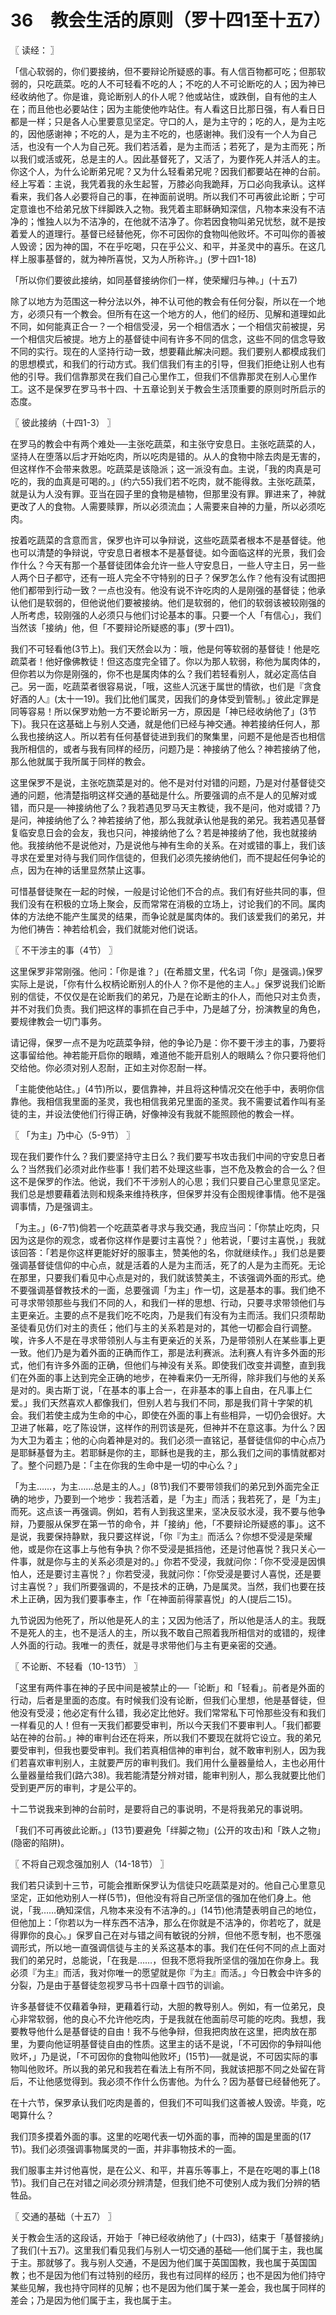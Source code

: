 # 36　教会生活的原则（罗十四1至十五7）



〖 读经： 〗

「信心软弱的，你们要接纳，但不要辩论所疑惑的事。有人信百物都可吃；但那软弱的，只吃蔬菜。吃的人不可轻看不吃的人；不吃的人不可论断吃的人；因为神已经收纳他了。你是谁，竟论断别人的仆人呢？他或站住，或跌倒，自有他的主人在；而且他也必要站住；因为主能使他咋站住。有人看这日比那日强，有人看日日都是一样；只是各人心里要意见坚定。守口的人，是为主守的；吃的人，是为主吃的，因他感谢神；不吃的人，是为主不吃的，也感谢神。我们没有一个人为自己活，也没有一个人为自己死。我们若活着，是为主而活；若死了，是为主而死；所以我们或活或死，总是主的人。因此基督死了，又活了，为要作死人并活人的主。你这个人，为什么论断弟兄呢？又为什么轻看弟兄呢？因我们都要站在神的台前。经上写着：主说，我凭着我的永生起誓，万膝必向我跪拜，万口必向我承认。这样看来，我们各人必要将自己的事，在神面前说明。所以我们不可再彼此论断；宁可定意谁也不给弟兄放下绊脚跌入之物。我凭着主耶稣确知深信，凡物本来没有不洁净的；惟独人以为不洁净的，在他就不洁净了。你若因食物叫弟兄忧愁，就不是按着爱人的道理行。基督已经替他死，你不可因你的食物叫他败坏。不可叫你的善被人毁谤；因为神的国，不在乎吃喝，只在乎公义、和平，并圣灵中的喜乐。在这几样上服事基督的，就为神所喜悦，又为人所称许。」(罗十四1-18)

「所以你们要彼此接纳，如同基督接纳你们一样，使荣耀归与神。」(十五7)

除了以地方为范围这一种分法以外，神不认可他的教会有任何分裂，所以在一个地方，必须只有一个教会。但所有在这一个地方的人，他们的经历、见解和道理如此不同，如何能真正合一？一个相信受浸，另一个相信洒水；一个相信灾前被提，另一个相信灾后被提。地方上的基督徒中间有许多不同的信念，这些不同的信念导致不同的实行。现在的人坚持行动一致，想要藉此解决问题。我们要别人都模成我们的思想模式，和我们的行动方式。我们信我们有主的引导，但我们拒绝让别人也有他的引导。我们信靠那灵在我们自己心里作工，但我们不信靠那灵在别人心里作工。这不是保罗在罗马书十四、十五章论到关于教会生活顶重要的原则时所启示的态度。



〖 彼此接纳（十四1-3） 〗

在罗马的教会中有两个难处──主张吃蔬菜，和主张守安息日。主张吃蔬菜的人，坚持人在堕落以后才开始吃肉，所以吃肉是错的。从人的食物中除去肉是无害的，但这样作不会带来救恩。吃蔬菜是该隐派；这一派没有血。主说，「我的肉真是可吃的，我的血真是可喝的。」(约六55)我们若不吃肉，就不能得救。主张吃蔬菜，就是认为人没有罪。亚当在园子里的食物是植物，但那里没有罪。罪进来了，神就更改了人的食物。人需要赎罪，所以必须流血；人需要来自神的力量，所以必须吃肉。

按着吃蔬菜的含意而言，保罗也许可以争辩说，这些吃蔬菜者根本不是基督徒。他也可以清楚的争辩说，守安息日者根本不是基督徒。如今面临这样的光景，我们会作什么？今天有那一个基督徒团体会允许一些人守安息日，一些人守主日，另一些人两个日子都守，还有一班人完全不守特别的日子？保罗怎么作？他有没有试图把他们都带到行动一致？一点也没有。他没有说不许吃肉的人是刚强的基督徒；他承认他们是软弱的，但他说他们要被接纳。他们是软弱的，他们的软弱该被较刚强的人所考虑，较刚强的人必须只与他们讨论基本的事。只要一个人「有信心」，我们当然该「接纳」他，但「不要辩论所疑惑的事」(罗十四1)。

我们不可轻看他(3节上)。我们天然会以为：哦，他是何等软弱的基督徒！他是吃疏菜者！他好像佛教徒！但这态度完全错了。你以为那人软弱，称他为属肉体的，但你若以为你是刚强的，你不也是属肉体的么？我们若轻看别人，就必定高估自己。另一面，吃蔬菜者很容易说，「哦，这些人沉迷于属世的情欲，也们是『贪食好酒的人』(太十一19)。我们比他们属灵，因我们的身体受到管制。」彼此定罪是同等容易！所以保罗劝勉一方不要论断另一方，原因是「神已经收纳他了」(3节下)。我只在这基础上与别人交通，就是他们已经与神交通。神若接纳任何人，那么我也接纳这人。所以若有任何基督徒进到我们的聚集里，问题不是他是否也相信我所相信的，或者与我有同样的经历，问题乃是：神接纳了他么？神若接纳了他，那么他就属于我所属于同样的教会。

这里保罗不是说，主张吃旒菜是对的。他不是对付对错的问题，乃是对付基督徒交通的问题，他清楚指明这样交通的基础是什么。所要强调的点不是人的见解对或错，而只是──神接纳他了么？我若遇见罗马天主教徒，我不是问，他对或错？乃是问，神接纳他了么？神若接纳了他，那么我就承认他是我的弟兄。我若遇见基督复临安息日会的会友，我也只问，神接纳他了么？若是神接纳了他，我也就接纳他。我接纳他不是说他对，乃是说他与神有生命的关系。在对或错的事上，我们该寻求在爱里对待与我们同作信徒的，但我们必须先接纳他们，而不提起任何争论的点，因为在神的话里显然禁止这事。

可惜基督徒聚在一起的时候，一般是讨论他们不合的点。我们有好些共同的事，但我们没有在积极的立场上聚会，反而常常在消极的立场上，讨论我们的不同。属肉体的方法绝不能产生属灵的结果，而争论就是属肉体的。我们该爱我们的弟兄，并为他们祷告：神若给机会，我们就能对他们说话。



〖 不干涉主的事（4节） 〗

这里保罗非常刚强。他问：「你是谁？」(在希腊文里，代名词「你」是强调。)保罗实际上是说，「你有什么权柄论断别人的仆人？你不是他的主人。」保罗说我们论断别的信徒，不仅仅是在论断我们的弟兄，乃是在论断主的仆人，而他只对主负责，并不对我们负责。我们把这样的事抓在自己手中，乃是越了分，扮演教皇的角色，要规律教会一切门事务。

请记得，保罗一点不是为吃蔬菜争辩，他的争论乃是：你不要干涉主的事，乃要将这事留给他。神若能开启你的眼睛，难道他不能开启别人的眼睛么？你只要将他们交给他。你必须对别人忍耐，正如主对你忍耐一样。

「主能使他站住。」(4节)所以，要信靠神，并且将这种情况交在他手中，表明你信靠他。我相信我里面的圣灵，我也相信我弟兄里面的圣灵。我不需要试着作叫有圣徒的主，并设法使他们行得正确，好像神没有我就不能照顾他的教会一样。



〖 「为主」乃中心（5-9节） 〗

现在我们要作什么？我们要坚持守主日么？我们要写书攻击我们中间的守安息日者么？当然我们必须对此作些事！我们若不处理这些事，岂不危及教会的合一么？但这不是保罗的作法。他说，我们不干涉别人的心思；我们只要自己心里意见坚定。我们总是想要藉着法则和规条来维持秩序，但保罗并没有企图规律事情。他不是强调事情，乃是强调主。

「为主。」(6-7节)倘若一个吃蔬菜者寻求与我交通，我应当问：「你禁止吃肉，只因为这是你的观念，或者你这样作是要讨主喜悦？」他若说，「要讨主喜悦，」我就该回答：「若是你这样更能好好的服事主，赞美他的名，你就继续作。」我们总是要强调基督徒信仰的中心点，就是活着的人是为主而活，死了的人是为主而死。无论在那里，只要我们看见中心点是对的，我们就该赞美主，不该强调外面的形式。绝不要强调基督教技术的一面，总要强调「为主」作一切，这是基本的事。我们绝不可寻求带领那些与我们不同的人，和我们一样的思想、行动，只要寻求带领他们与主更亲近。主要的点不是我们吃不吃肉，乃是我们有没有为主而活。我们只须帮助圣徒看见仿们对主的责任；他们与主的关系若是对的，其他一切都会自行调整。唉，许多人不是在寻求带领别人与主有更亲近的关系，乃是带领别人在某些事上更一致。他们乃是为着外面的正确而作工，那是法利赛派。法利赛人有许多外面的形式，他们有许多外面的正确，但他们与神没有关系。即使我们改变并调整，直到我们在外面的事上达到完全正确的地步，在神看来仍一无所得，除非我们与他的关系是对的。奥古斯丁说，「在基本的事上合一，在非基本的事上自由，在凡事上仁爱。」我们天然喜欢人都像我们，但别人若与我们不同，那是我们背十字架的机会。我们若使主成为生命的中心，即使在外面的事上有些相异，一切仍会很好。大卫进了帐幕，吃了陈设饼，这样作的刑罚该是死，但神并不在意这事。为什么？因为大卫为着主；他的心向着神是对的。我们必须一直铭记，基督徒信仰的中心点乃是耶稣基督为主。若耶稣是你的主，耶稣也是我的主，那么我们之间的事情就都对了。整个问题乃是：「主在你我的生命中是一切的中心么？」

「为主……，为主……总是主的人。」(8节)我们不要带领我们的弟兄到外面完全正确的地步，乃要到一个地步：我若活着，是「为主」而活；我若死了，是「为主」而死。这点该一再强调。例如，若有人到我这里来，坚决反驳水浸，我不要与他争辩，乃要服从保罗在第一节的命令，并「接纳」他，「不要辩论所疑惑的事」。这不是说，我要保持静默，我只要这样说，「你『为主』而活么？你想不受浸是荣耀他，或是你在这事上与他有争执？你不受浸是抵挡他，还是讨他喜悦？我只关心一件事，就是你与主的关系必须是对的。」你若不受浸，我就问你：「你不受浸是因惧怕人，还是要讨主喜悦？」你若受浸，我就问你：「你受浸是要讨人喜悦，还是要讨主喜悦？」我们所要强调的，不是技术的正确，乃是属灵。当然，我们也要在技术上正确，因为我们要事奉主，作「在神面前得蒙喜悦」的人(提后二15)。

九节说因为他死了，所以他是死人的主；又因为他活了，所以他是活人的主。我既不是死人的主，也不是活人的主，所以我不敢自己照着我所相信对的或错的，规律人外面的行动。我唯一的责任，就是寻求带他们与主有更亲密的交通。



〖 不论断、不轻看（10-13节） 〗

「这里有两件事在神的子民中间是被禁止的──「论断」和「轻看」。前者是外面的行动，后者是里面的态度。有时候我们没有论断，但我们心里想，他是基督徒，但他没有受浸；他必定有什么错，我必定比他好。我们常常私下可怜那些没有和我们一样看见的人！但有一天我们都要受审判，所以今天我们不要审判人。「我们都要站在神的台前。」神的审判台还在将来，所以我们不要现在就将它设立。我的弟兄要受审判，但我也要受审判。我们若真相信神的审判台，就不敢审判别人，因为我们若喜欢审判别人，主就要严厉的审判我们。我们用什么量器量给人，主也必用什么量器量给我们(路六38)。我若能清楚分辨对错，能审判别人，那么我就要比他们受到更严厉的审判，才是公平的。

十二节说我来到神的台前时，是要将自己的事说明，不是将我弟兄的事说明。

「我们不可再彼此论断。」(13节)要避免「绊脚之物」(公开的攻击)和「跌人之物」(隐密的陷阱)。



〖 不将自己观念强加别人（14-18节） 〗

我们若只读到十三节，可能会推断保罗认为信徒只吃蔬菜是对的。他自己心里意见坚定，正如他劝别人一样(5节)，但他没有将自己所坚信的强加在他们身上。他说，「我……确知深信，凡物本来没有不洁净的。」(14节)他清楚表明自己的地位，但他加上：「你若以为一样东西不洁净，那么在你就是不洁净的，你若吃了，就是得罪你的良心。」保罗自己在对与错之间有敏锐的分辨，但他不愿专制，也不愿强调形式，所以地一直强调信徒与主的关系这基本的事。我们在任何不同的点上面对我们的弟兄时，总能说，「在我是……，但我不愿将我所坚信的强加在你身上。我必须『为主』而活，我对你唯一的愿望就是你『为主』而活。」今日教会中许多的分裂，乃是由于基督徒忽视罗马书十四章十四节的训谕。

许多基督徒不仅藉着争辩，更藉着行动，大胆的教导别人。例如，有一位弟兄，良心非常软弱，他的良心不允许他吃肉，于是我就在他面前尽可能的吃肉。我想，我要教导他什么是基督徒的自由！我不与他争辩，但我把肉放在这里，把肉放在那里，为要向他证明基督徒自由的性质。这里主的话不是说，「不可因你的争辩叫他败坏，」乃是说，「不可因你的食物叫他败坏」(15节)──就是说，不可因实际的事物叫他败坏。所以我的弟兄和我若在看法上有所不同，我就该把那不同之处留在背后，不让他感觉得到。我必须不作什么伤害他。为什么？因为基督已经替他死了。

在十六节，保罗承认我们吃肉是善的，但我们不可叫我们这善被人毁谤。毕竟，吃喝算什么？

我们顶多摸着外面的事。这里的吃喝代表一切外面的事，而神的国是里面的(17节)。我们必须强调事物属灵的一面，并非事物技术的一面。

我们服事主并讨他喜悦，是在公义、和平，并喜乐等事上，不是在吃喝的事上(18节)。我们自己在对错之间必须分辨清楚，但我们绝不可使别人成为我们分辨的牺牲品。



〖 交通的基础（十五7） 〗

关于教会生活的这段话，开始于「神已经收纳他了」(十四3)，结束于「基督接纳」了我们(十五7)。这里我们看见我们与别人一切交通的基础──他们属于主，我也属于主。那就够了。我与别人交通，不是因为他们属于英国国教，我也属于英国国教；也不是因为他们有过特别的经历，我也有过同样的经历；也不是因为他们持守某些见解，我也持守同样的见解；也不是因为他们属于某一差会，我也属于同样的差会；乃是因为他们属于主，我也属于主。


